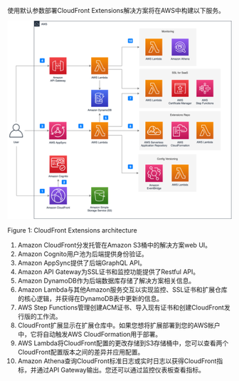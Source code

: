 使用默认参数部署CloudFront Extensions解决方案将在AWS中构建以下服务。

![architecture](../images/arch.png)

Figure 1: CloudFront Extensions architecture

1. Amazon CloudFront分发托管在Amazon S3桶中的解决方案web UI。
2. Amazon Cognito用户池为后端提供身份验证。
3. Amazon AppSync提供了后端GraphQL API。
4. Amazon API Gateway为SSL证书和监控功能提供了Restful API。
5. Amazon DynamoDB作为后端数据库存储了解决方案相关信息。
6. Amazon Lambda与其他Amazon服务交互以实现监控、SSL证书和扩展仓库的核心逻辑，并获得在DynamoDB表中更新的信息。
7. AWS Step Functions管理创建ACM证书、导入现有证书和创建CloudFront发行版的工作流。
8. CloudFront扩展显示在扩展仓库中。如果您想将扩展部署到您的AWS帐户中，它将自动触发AWS CloudFormation用于部署。
9. AWS Lambda将CloudFront配置的更改存储到S3存储桶中，您可以查看两个CloudFront配置版本之间的差异并应用配置。
10. Amazon Athena查询CloudFront标准日志或实时日志以获得CloudFront指标，并通过API Gateway输出。您还可以通过监控仪表板查看指标。

